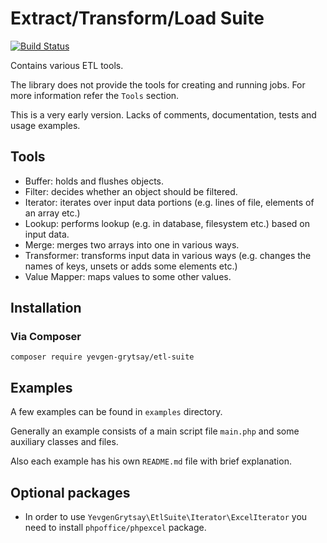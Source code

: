 # Extract/Transform/Load Suite

[![Build Status](https://travis-ci.org/yevgen-grytsay/etl-suite.svg?branch=master)](https://travis-ci.org/yevgen-grytsay/etl-suite)

Contains various ETL tools.

The library does not provide the tools for creating and running jobs.
For more information refer the `Tools` section.

This is a very early version. Lacks of comments, documentation, tests and usage examples.

## Tools
* Buffer: holds and flushes objects.
* Filter: decides whether an object should be filtered.
* Iterator: iterates over input data portions (e.g. lines of file, elements of an array etc.)
* Lookup: performs lookup (e.g. in database, filesystem etc.) based on input data.
* Merge: merges two arrays into one in various ways.
* Transformer: transforms input data in various ways (e.g. changes the names of keys, unsets or adds some elements etc.)
* Value Mapper: maps values to some other values.

## Installation

### Via Composer
```
composer require yevgen-grytsay/etl-suite
```

## Examples

A few examples can be found in `examples` directory.

Generally an example consists of a main script file `main.php` and some auxiliary classes and files.


Also each example has his own `README.md` file
with brief explanation.

## Optional packages
* In order to use ``YevgenGrytsay\EtlSuite\Iterator\ExcelIterator`` you need to install ``phpoffice/phpexcel`` package.
